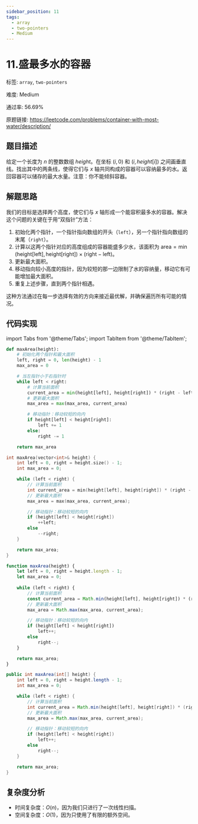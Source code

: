 ```yaml
---
sidebar_position: 11
tags:
  - array
  - two-pointers
  - Medium
---
```


# 11.盛最多水的容器

标签: `array`, `two-pointers`

难度: Medium

通过率: 56.69%

原题链接: https://leetcode.com/problems/container-with-most-water/description/

## 题目描述
给定一个长度为 $n$ 的整数数组 $height$。在坐标 $(i, 0)$ 和 $(i, height[i])$ 之间画垂直线。找出其中的两条线，使得它们与 $x$ 轴共同构成的容器可以容纳最多的水。返回容器可以储存的最大水量。注意：你不能倾斜容器。

## 解题思路
我们的目标是选择两个高度，使它们与 $x$ 轴形成一个能容积最多水的容器。解决这个问题的关键在于用“双指针”方法：

1. 初始化两个指针，一个指针指向数组的开头（`left`），另一个指针指向数组的末尾（`right`）。
2. 计算以这两个指针对应的高度组成的容器能盛多少水，该面积为 $\text{area} = \min(\text{height}[\text{left}], \text{height}[\text{right}]) \times (\text{right} - \text{left})$。
3. 更新最大面积。
4. 移动指向较小高度的指针，因为较短的那一边限制了水的容纳量，移动它有可能增加最大面积。
5. 重复上述步骤，直到两个指针相遇。

这种方法通过在每一步选择有效的方向来接近最优解，并确保遍历所有可能的情况。

## 代码实现
import Tabs from '@theme/Tabs';
import TabItem from '@theme/TabItem';

<Tabs>
<TabItem value="python" label="Python">

```python
def maxArea(height):
    # 初始化两个指针和最大面积
    left, right = 0, len(height) - 1
    max_area = 0

    # 当左指针小于右指针时
    while left < right:
        # 计算当前面积
        current_area = min(height[left], height[right]) * (right - left)
        # 更新最大面积
        max_area = max(max_area, current_area)

        # 移动指针：移动较短的向内
        if height[left] < height[right]:
            left += 1
        else:
            right -= 1

    return max_area
```

</TabItem>
<TabItem value="cpp" label="C++">

```cpp
int maxArea(vector<int>& height) {
    int left = 0, right = height.size() - 1;
    int max_area = 0;

    while (left < right) {
        // 计算当前面积
        int current_area = min(height[left], height[right]) * (right - left);
        // 更新最大面积
        max_area = max(max_area, current_area);

        // 移动指针：移动较短的向内
        if (height[left] < height[right])
            ++left;
        else
            --right;
    }

    return max_area;
}
```

</TabItem>
<TabItem value="javascript" label="JavaScript">

```javascript
function maxArea(height) {
    let left = 0, right = height.length - 1;
    let max_area = 0;
    
    while (left < right) {
        // 计算当前面积
        const current_area = Math.min(height[left], height[right]) * (right - left);
        // 更新最大面积
        max_area = Math.max(max_area, current_area);

        // 移动指针：移动较短的向内
        if (height[left] < height[right])
            left++;
        else
            right--;
    }

    return max_area;
}
```

</TabItem>
<TabItem value="java" label="Java">

```java
public int maxArea(int[] height) {
    int left = 0, right = height.length - 1;
    int max_area = 0;

    while (left < right) {
        // 计算当前面积
        int current_area = Math.min(height[left], height[right]) * (right - left);
        // 更新最大面积
        max_area = Math.max(max_area, current_area);

        // 移动指针：移动较短的向内
        if (height[left] < height[right])
            left++;
        else
            right--;
    }

    return max_area;
}
```

</TabItem>
</Tabs>

## 复杂度分析
- 时间复杂度：$O(n)$，因为我们只进行了一次线性扫描。
- 空间复杂度：$O(1)$，因为只使用了有限的额外空间。
